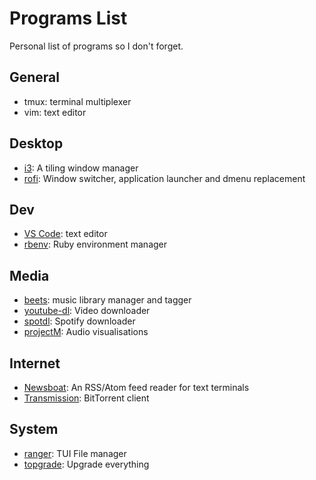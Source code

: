 # Programs List

Personal list of programs so I don't forget.

## General

- tmux: terminal multiplexer
- vim: text editor

## Desktop

- [i3](https://github.com/i3/i3): A tiling window manager
- [rofi](https://github.com/davatorium/rofi): Window switcher, application launcher and dmenu replacement

## Dev

- [VS Code](https://github.com/microsoft/vscode): text editor
- [rbenv](https://github.com/rbenv/rbenv): Ruby environment manager

## Media

- [beets](https://github.com/beetbox/beets): music library manager and tagger
- [youtube-dl](https://github.com/ytdl-org/youtube-dl): Video downloader
- [spotdl](https://pypi.org/project/spotdl/): Spotify downloader
- [projectM](https://github.com/projectM-visualizer/projectm): Audio visualisations

## Internet

- [Newsboat](https://github.com/newsboat/newsboat): An RSS/Atom feed reader for text terminals
- [Transmission](https://github.com/transmission/transmission): BitTorrent client

## System

- [ranger](https://github.com/ranger/ranger): TUI File manager
- [topgrade](https://github.com/r-darwish/topgrade): Upgrade everything
